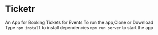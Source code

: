 # Ticketr
An App for Booking Tickets for Events
To run the app,Clone or Download
Type `npm install` to install dependencies
`npm run server` to start the app
